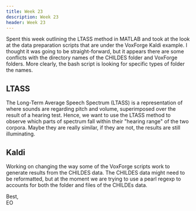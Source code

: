 ```yaml
---
title: Week 23
description: Week 23
header: Week 23
---
```


Spent this week outlining the LTASS method in MATLAB and took at the look at the data preparation scripts that are under the VoxForge Kaldi example. I thought it was going to be straight-forward, but it appears there are some conflicts with the directory names of the CHILDES folder and VoxForge folders. More clearly, the bash script is looking for specific types of folder the names.


## LTASS
The Long-Term Average Speech Spectrum (LTASS) is a representation of where sounds are regarding pitch and volume, superimposed over the result of a hearing test. Hence, we want to use the LTASS method to observe which parts of spectrum fall within their "hearing range" of the two corpora. Maybe they are really similar, if they are not, the results are still illuminating.

## Kaldi
Working on changing the way some of the VoxForge scripts work to generate results from the CHILDES data. The CHILDES data might need to be reformatted, but at the moment we are trying to use a pearl regexp to accounts for both the folder and files of the CHILDEs data.

Best, <br />
EO
